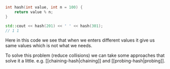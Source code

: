 ```cpp
int hash(int value, int n = 100) {
	return value % n;
}

std::cout << hash(201) << ' ' << hash(301);
// 1 1
```

Here in this code we see that when we enters different values it give us same values which is not what we needs.

To solve this problem (reduce collisions) we can take some approaches that solve it a little. e.g. [[chaining-hash|chaining]] and [[probing-hash|probing]].